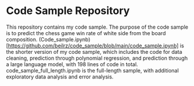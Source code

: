 # Code Sample Repository

This repository contains my code sample. The purpose of the code sample is to predict the chess game win rate of white side from the board composition. (Code_sample.ipynb)[https://github.com/beilrz/code_sample/blob/main/code_sample.ipynb] is the shorter version of my code sample, which includes the code for data cleaning, prediction through polynomial regression, and prediction through a large language model, with 198 lines of code in total. code_sample_full_length.ipynb is the full-length sample, with additional exploratory data analysis and error analysis.
